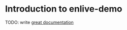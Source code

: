 # Introduction to enlive-demo

TODO: write [great documentation](http://jacobian.org/writing/great-documentation/what-to-write/)
